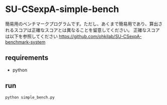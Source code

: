 # SU-CSexpA-simple-bench

簡易用のベンチマークプログラムです。ただし、あくまで簡易用であり、算出されるスコアは正確なスコアとは異なることを留意してください。
正確なスコアは以下を参照してください
https://github.com/ohkilab/SU-CSexpA-benchmark-system

## requirements

- python

## run

```shell
python simple_bench.py
```
